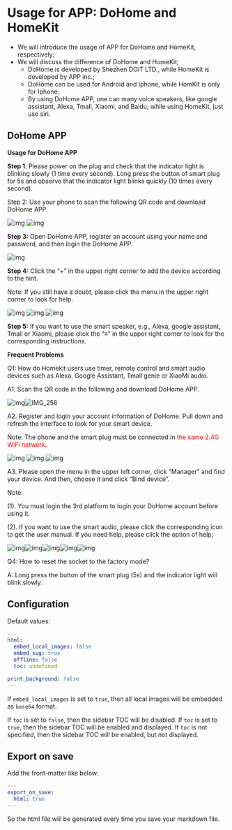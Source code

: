 # Usage for APP: DoHome and HomeKit 

* We will introduce the usage of APP for DoHome and HomeKit, respectively;
* We will discuss the difference of DoHome and HomeKit;
  * DoHome is developed by Shezhen DOIT LTD., while HomeKit is developed by APP inc.;
  * DoHome can be used for Android and Iphone, while HomKit is only for Iphone;
  * By using DoHome APP, one can many voice speakers, like google assistant, Alexa, Tmall, Xiaomi, and Baidu; while using HomeKit, just use siri. 

## DoHome APP

**Usage for DoHome APP**

**Step 1**: Please power on the plug and check that the indicator light is blinking slowly (1 time every second). Long press the button of smart plug for 5s and observe that the indicator light blinks quickly (10 times every second).

 Step 2: Use your phone to scan the following QR code and download DoHome APP.

![img](https://github.com/SmartArduino.github.io/blog/docsImage/blob/master/usageforAPP/clip_image002.jpg)
![img](https://github.com/SmartArduino/docsImage/blob/master/usageforAPP/clip_image003.png)

 **Step 3:** Open DoHome APP, register an account using your name and password, and then login the DoHome APP.

 

![img](https://github.com/SmartArduino/docsImage/blob/master/usageforAPP/clip_image005.jpg)

 

 

 

 

 

**Step 4:** Click the “+” in the upper right corner to add the device according to the hint.

Note: If you still have a doubt, please click the menu in the upper right corner to look for help.

 

![img](https://github.com/SmartArduino/docsImage/blob/master/usageforAPP/clip_image007.jpg)
![img](https://github.com/SmartArduino/docsImage/blob/master/usageforAPP/clip_image009.jpg)
![img](https://github.com/SmartArduino/docsImage/blob/master/usageforAPP/clip_image011.jpg)

 

**Step 5:** If you want to use the smart speaker, e.g., Alexa, google assistant, Tmall or Xiaomi, please click the “≡” in the upper right corner to look for the corresponding instructions.

**Frequent Problems**

Q1: How do Homekit users use timer, remote control and smart audio devices such as Alexa, Google Assistant, Tmall genie or XiaoMi audio. 

A1. Scan the QR code in the following and download DoHome APP.

![img](https://github.com/SmartArduino/docsImage/blob/master/usageforAPP/clip_image012.jpg)![IMG_256](https://github.com/SmartArduino/docsImage/blob/master/usageforAPP/clip_image014.jpg)

A2. Register and login your account information of DoHome. Pull down and refresh the interface to look for your smart device.

Note: The phone and the smart plug must be connected in <font color=red>the same 2.4G WiFi network</font>.

 

![img](https://github.com/SmartArduino/docsImage/blob/master/usageforAPP/clip_image007.jpg)
![img](https://github.com/SmartArduino/docsImage/blob/master/usageforAPP/clip_image011.jpg)
![img](https://github.com/SmartArduino/docsImage/blob/master/usageforAPP/clip_image015.jpg)

A3. Please open the menu in the upper left corner, click “Manager” and find your device. And then, choose it and click “Bind device”. 

Note: 

(1). You must login the 3rd platform to login your DoHome account before using it.

(2). If you want to use the smart audio, please click the corresponding icon to get the user manual. If you need help, please click the option of help; 

![img](https://github.com/SmartArduino/docsImage/blob/master/usageforAPP/clip_image016.jpg)![img](https://github.com/SmartArduino/docsImage/blob/master/usageforAPP/clip_image011.jpg)![img](https://github.com/SmartArduino/docsImage/blob/master/usageforAPP/clip_image018.jpg)![img](https://github.com/SmartArduino/docsImage/blob/master/usageforAPP/clip_image020.jpg)![img](https://github.com/SmartArduino/docsImage/blob/master/usageforAPP/clip_image022.jpg)

 

Q4: How to reset the socket to the factory mode?

A: Long press the button of the smart plug (5s) and the indicator light will blink slowly.



## Configuration  
Default values:  
```yaml
---
html:
  embed_local_images: false
  embed_svg: true
  offline: false
  toc: undefined

print_background: false
---
```

If `embed_local_images` is set to `true`, then all local images will be embedded as `base64` format.  

If `toc` is set to `false`, then the sidebar TOC will be disabled. If `toc` is set to `true`, then the sidebar TOC will be enabled and displayed. If `toc` is not specified, then the sidebar TOC will be enabled, but not displayed.

## Export on save  
Add the front-matter like below:  
```yaml
---
export_on_save:
  html: true
---
```
So the html file will be generated every time you save your markdown file.  

